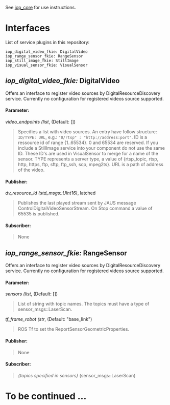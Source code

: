 See [iop_core](https://github.com/fkie/iop_core/blob/master/README.md) for use instructions.

# Interfaces

List of service plugins in this repository:
```
iop_digital_video_fkie: DigitalVideo
iop_range_sensor_fkie: RangeSensor
iop_still_image_fkie: StillImage
iop_visual_sensor_fkie: VisualSensor
```

## _iop_digital_video_fkie:_ DigitalVideo

Offers an interface to register video sources by DigitalResourceDiscovery service. Currently no configuration for registered videos source supported.

#### Parameter:

_video_endpoints (list_, (Default: [])

> Specifies a list with video sources. An entry have follow structure: 
```ID/TYPE: URL```, e.g.: ```"0/rtsp" : "http://address:port"```.
ID is a ressource id of range {1..65534}. 0 and 65534 are reserved. If you include a StillImage service into your component do not use the same ID. These ID's are used in VisualSensor to merge for a name of the sensor. TYPE represents a server type, a value of {rtsp_topic, rtsp, http, https, ftp, sftp, ftp_ssh, scp, mpeg2ts}. URL is a path of address of the video.


#### Publisher:

_dv_resource_id (std_msgs::UInt16)_, latched

> Publishes the last played stream sent by JAUS message ControlDigitalVideoSensorStream. On Stop command a value of 65535 is published.

#### Subscriber:

> None

## _iop_range_sensor_fkie:_ RangeSensor

Offers an interface to register video sources by DigitalResourceDiscovery service. Currently no configuration for registered videos source supported.

#### Parameter:

_sensors (list_, (Default: [])

> List of string with topic names. The topics must have a type of sensor_msgs::LaserScan.

_tf_frame_robot (str_, (Default: "base_link")

> ROS Tf to set the ReportSensorGeometricProperties.

#### Publisher:

> None

#### Subscriber:

> _{topics specified in sensors}_ (sensor_msgs::LaserScan)

# To be continued ...

